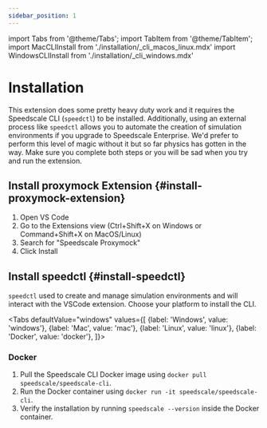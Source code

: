 ```yaml
---
sidebar_position: 1
---
```

import Tabs from '@theme/Tabs';
import TabItem from '@theme/TabItem';
import MacCLIInstall from './installation/\_cli_macos_linux.mdx'
import WindowsCLIInstall from './installation/\_cli_windows.mdx'

# Installation

This extension does some pretty heavy duty work and it requires the Speedscale CLI (`speedctl`) to be installed. Additionally, using an external process like `speedctl` allows you to automate the creation of simulation environments if you upgrade to Speedscale Enterprise. We'd prefer to perform this level of magic without it but so far physics has gotten in the way. Make sure you complete both steps or you will be sad when you try and run the extension.

## Install proxymock Extension {#install-proxymock-extension}

1. Open VS Code
2. Go to the Extensions view (Ctrl+Shift+X on Windows or Command+Shift+X on MacOS/Linux)
3. Search for "Speedscale Proxymock"
4. Click Install

## Install speedctl {#install-speedctl}

`speedctl` used to create and manage simulation environments and will interact with the VSCode extension. Choose your platform to install the CLI.

<Tabs
  defaultValue="windows"
  values={[
    {label: 'Windows', value: 'windows'},
    {label: 'Mac', value: 'mac'},
    {label: 'Linux', value: 'linux'},
    {label: 'Docker', value: 'docker'},
  ]}>

<TabItem value="mac">

<MacCLIInstall />

</TabItem>

<TabItem value="linux">

<MacCLIInstall />

</TabItem>

<TabItem value="windows">

<WindowsCLIInstall />

</TabItem>

<TabItem value="docker">

### Docker

1. Pull the Speedscale CLI Docker image using `docker pull speedscale/speedscale-cli`.
2. Run the Docker container using `docker run -it speedscale/speedscale-cli`.
3. Verify the installation by running `speedscale --version` inside the Docker container.

</TabItem>

</Tabs>

